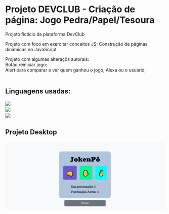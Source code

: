 <h1>Projeto DEVCLUB - Criação de página: Jogo Pedra/Papel/Tesoura</h1>
<p>Projeto ficticio da plataforma DevClub</p>
<p>Projeto com foco em exercitar conceitos JS: Construção de páginas dinâmicas no JavaScript</p>

<p> Projeto com algumas alteraçõs autorais:</br>
    Botão reiniciar jogo;</br>
    Alert para comparar e ver quem ganhou o jogo, Alexa ou o usuário; </br>
    </br>
</p>
<h2>Linguagens usadas:</h2>
<p>
 
<img src="https://img.shields.io/badge/JavaScript-F7DF1E?style=for-the-badge&logo=javascript&logoColor=black"> </br>
<img src="https://img.shields.io/badge/HTML5-E34F26?style=for-the-badge&logo=html5&logoColor=white"> </br>
<img src="https://img.shields.io/badge/CSS-239120?&style=for-the-badge&logo=css3&logoColor=white"> </br>

</p>


<h2>Projeto Desktop</h2>
<img src="https://github.com/danielcoosta1/JokenPo/blob/main/assets/img/projeto__desktop.PNG?raw=true"> 
